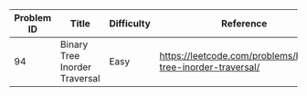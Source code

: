 | Problem ID | Title | Difficulty | Reference
| --- | --- | --- | ---
| 94 | Binary Tree Inorder Traversal | Easy | https://leetcode.com/problems/binary-tree-inorder-traversal/

